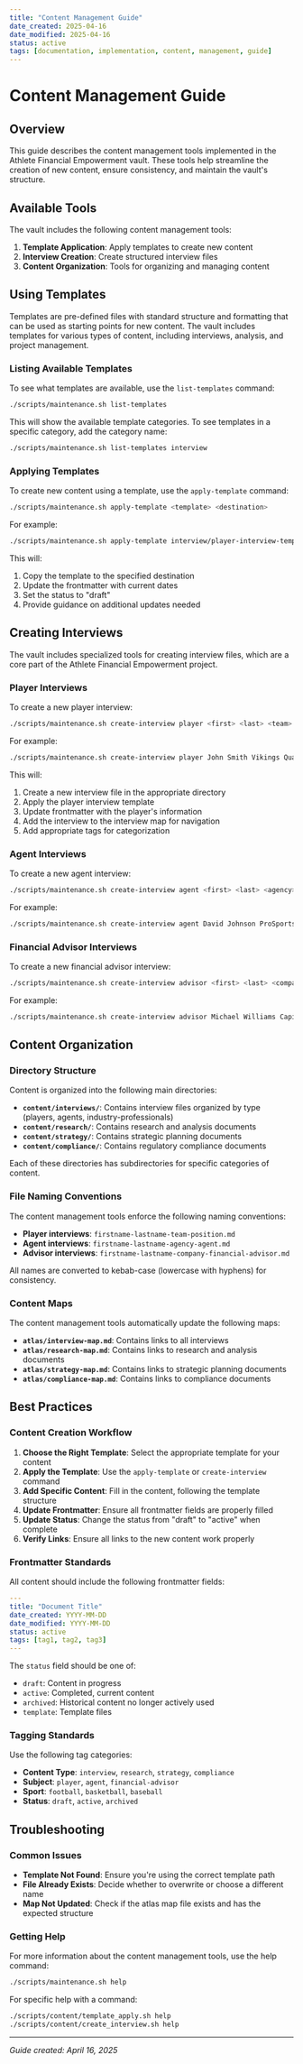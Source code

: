```yaml
---
title: "Content Management Guide"
date_created: 2025-04-16
date_modified: 2025-04-16
status: active
tags: [documentation, implementation, content, management, guide]
---
```


# Content Management Guide

## Overview

This guide describes the content management tools implemented in the Athlete Financial Empowerment vault. These tools help streamline the creation of new content, ensure consistency, and maintain the vault's structure.

## Available Tools

The vault includes the following content management tools:

1. **Template Application**: Apply templates to create new content
2. **Interview Creation**: Create structured interview files
3. **Content Organization**: Tools for organizing and managing content

## Using Templates

Templates are pre-defined files with standard structure and formatting that can be used as starting points for new content. The vault includes templates for various types of content, including interviews, analysis, and project management.

### Listing Available Templates

To see what templates are available, use the `list-templates` command:

```bash
./scripts/maintenance.sh list-templates
```

This will show the available template categories. To see templates in a specific category, add the category name:

```bash
./scripts/maintenance.sh list-templates interview
```

### Applying Templates

To create new content using a template, use the `apply-template` command:

```bash
./scripts/maintenance.sh apply-template <template> <destination>
```

For example:

```bash
./scripts/maintenance.sh apply-template interview/player-interview-template.md content/interviews/smith-john.md
```

This will:
1. Copy the template to the specified destination
2. Update the frontmatter with current dates
3. Set the status to "draft"
4. Provide guidance on additional updates needed

## Creating Interviews

The vault includes specialized tools for creating interview files, which are a core part of the Athlete Financial Empowerment project.

### Player Interviews

To create a new player interview:

```bash
./scripts/maintenance.sh create-interview player <first> <last> <team> <position>
```

For example:

```bash
./scripts/maintenance.sh create-interview player John Smith Vikings Quarterback
```

This will:
1. Create a new interview file in the appropriate directory
2. Apply the player interview template
3. Update frontmatter with the player's information
4. Add the interview to the interview map for navigation
5. Add appropriate tags for categorization

### Agent Interviews

To create a new agent interview:

```bash
./scripts/maintenance.sh create-interview agent <first> <last> <agency>
```

For example:

```bash
./scripts/maintenance.sh create-interview agent David Johnson ProSports
```

### Financial Advisor Interviews

To create a new financial advisor interview:

```bash
./scripts/maintenance.sh create-interview advisor <first> <last> <company>
```

For example:

```bash
./scripts/maintenance.sh create-interview advisor Michael Williams CapitalAdvisors
```

## Content Organization

### Directory Structure

Content is organized into the following main directories:

- **`content/interviews/`**: Contains interview files organized by type (players, agents, industry-professionals)
- **`content/research/`**: Contains research and analysis documents
- **`content/strategy/`**: Contains strategic planning documents
- **`content/compliance/`**: Contains regulatory compliance documents

Each of these directories has subdirectories for specific categories of content.

### File Naming Conventions

The content management tools enforce the following naming conventions:

- **Player interviews**: `firstname-lastname-team-position.md`
- **Agent interviews**: `firstname-lastname-agency-agent.md`
- **Advisor interviews**: `firstname-lastname-company-financial-advisor.md`

All names are converted to kebab-case (lowercase with hyphens) for consistency.

### Content Maps

The content management tools automatically update the following maps:

- **`atlas/interview-map.md`**: Contains links to all interviews
- **`atlas/research-map.md`**: Contains links to research and analysis documents
- **`atlas/strategy-map.md`**: Contains links to strategic planning documents
- **`atlas/compliance-map.md`**: Contains links to compliance documents

## Best Practices

### Content Creation Workflow

1. **Choose the Right Template**: Select the appropriate template for your content
2. **Apply the Template**: Use the `apply-template` or `create-interview` command
3. **Add Specific Content**: Fill in the content, following the template structure
4. **Update Frontmatter**: Ensure all frontmatter fields are properly filled
5. **Update Status**: Change the status from "draft" to "active" when complete
6. **Verify Links**: Ensure all links to the new content work properly

### Frontmatter Standards

All content should include the following frontmatter fields:

```yaml
---
title: "Document Title"
date_created: YYYY-MM-DD
date_modified: YYYY-MM-DD
status: active
tags: [tag1, tag2, tag3]
---
```

The `status` field should be one of:
- `draft`: Content in progress
- `active`: Completed, current content
- `archived`: Historical content no longer actively used
- `template`: Template files

### Tagging Standards

Use the following tag categories:
- **Content Type**: `interview`, `research`, `strategy`, `compliance`
- **Subject**: `player`, `agent`, `financial-advisor`
- **Sport**: `football`, `basketball`, `baseball`
- **Status**: `draft`, `active`, `archived`

## Troubleshooting

### Common Issues

- **Template Not Found**: Ensure you're using the correct template path
- **File Already Exists**: Decide whether to overwrite or choose a different name
- **Map Not Updated**: Check if the atlas map file exists and has the expected structure

### Getting Help

For more information about the content management tools, use the help command:

```bash
./scripts/maintenance.sh help
```

For specific help with a command:

```bash
./scripts/content/template_apply.sh help
./scripts/content/create_interview.sh help
```

---

*Guide created: April 16, 2025*